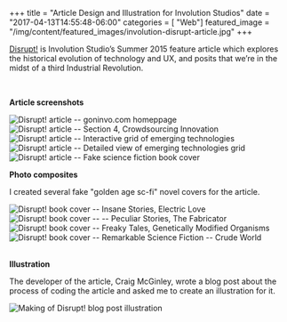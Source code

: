 +++
title = "Article Design and Illustration for Involution Studios"
date = "2017-04-13T14:55:48-06:00"
categories = [ "Web"]
featured_image = "/img/content/featured_images/involution-disrupt-article.jpg"
+++

<a href="http://www.goinvo.com/features/disrupt/">Disrupt!</a> is Involution Studio’s Summer 2015 feature article which explores the historical evolution of technology and UX, and posits that we’re in the midst of a third Industrial Revolution.

<!--more-->

<br />

**Article screenshots**

<img src="/img/content/involution/involution-disrupt-article/d-1.jpg" alt="Disrupt! article -- goninvo.com homeppage" />
<img src="/img/content/involution/involution-disrupt-article/d-2.jpg" alt="Disrupt! article -- Section 4, Crowdsourcing Innovation" />
<img src="/img/content/involution/involution-disrupt-article/d-3.jpg" alt="Disrupt! article -- Interactive grid of emerging technologies" />
<img src="/img/content/involution/involution-disrupt-article/d-4.jpg" alt="Disrupt! article -- Detailed view of emerging technologies grid" />
<img src="/img/content/involution/involution-disrupt-article/d-5.jpg" alt="Disrupt! article -- Fake science fiction book cover" />

<br />

**Photo composites**

I created several fake "golden age sc-fi" novel covers for the article.

<div class="post-media">
<img class="shadow" src="/img/content/involution/involution-disrupt-article/d-6.jpg" alt="Disrupt! book cover -- Insane Stories, Electric Love" />
	<img class="shadow" src="/img/content/involution/involution-disrupt-article/d-7.jpg" alt="Disrupt! book cover -- -- Peculiar Stories, The Fabricator" />
	<img class="shadow" src="/img/content/involution/involution-disrupt-article/d-8.jpg" alt="Disrupt! book cover -- Freaky Tales, Genetically Modified Organisms" />
	<img class="shadow" src="/img/content/involution/involution-disrupt-article/d-9.jpg" alt="Disrupt! book cover -- Remarkable Science Fiction -- Crude World" />
</div>

<br />

**Illustration**

The developer of the article, Craig McGinley, wrote a blog post about the process of coding the article and asked me to create an illustration for it.

<img src="/img/content/involution/involution-disrupt-article/illustration.jpg" alt="Making of Disrupt! blog post illustration" />